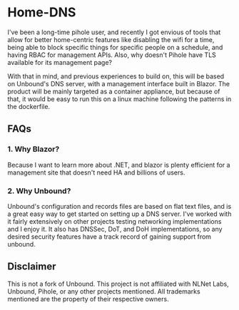 # Home-DNS

I've been a long-time pihole user, and recently I got envious of tools that
allow for better home-centric features like disabling the wifi for a time,
being able to block specific things for specific people on a schedule, and
having RBAC for management APIs. Also, why doesn't Pihole have TLS available
for its management page?

With that in mind, and previous experiences to build on, this will be based on
Unbound's DNS server, with a management interface built in Blazor. The product
will be mainly targeted as a container appliance, but because of that, it would
be easy to run this on a linux machine following the patterns in the
dockerfile.

## FAQs

### 1. Why Blazor?

Because I want to learn more about .NET, and blazor is plenty
efficient for a management site that doesn't need HA and billions of users.

### 2. Why Unbound?

Unbound's configuration and records files are based on flat text files, and is
a great easy way to get started on setting up a DNS server. I've worked with it
fairly extensively on other projects testing networking implementations and I
enjoy it. It also has DNSSec, DoT, and DoH implementations, so any desired
security features have a track record of gaining support from unbound.

## Disclaimer

This is not a fork of Unbound. This project is not affiliated with NLNet Labs,
Unbound, Pihole, or any other projects mentioned. All trademarks mentioned are
the property of their respective owners.
